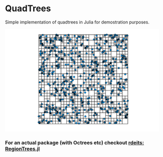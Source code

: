 # QuadTrees

Simple implementation of quadtrees in Julia for demostration purposes.

![image gone!](https://github.com/Jerboa-app/QuadTrees/blob/master/quadtree.png)

### For an actual package (with Octrees etc) checkout [rdeits: RegionTrees.jl](https://github.com/rdeits/RegionTrees.jl)
